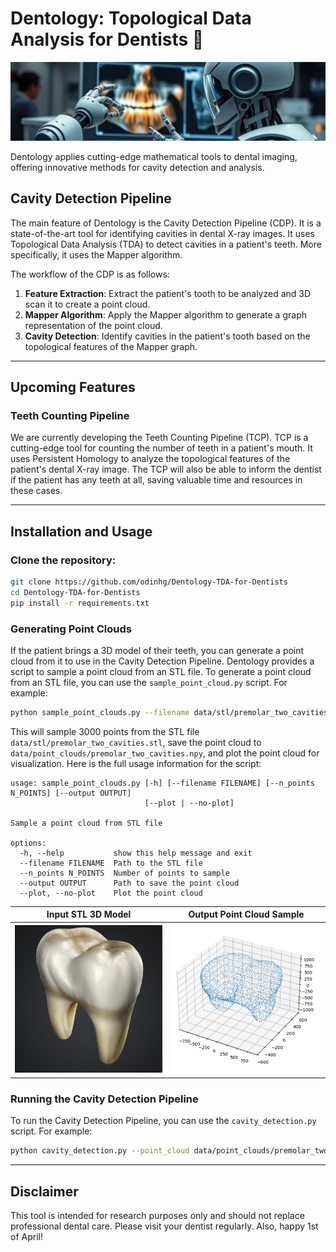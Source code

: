 # Dentology: Topological Data Analysis for Dentists 🦷

![header image showing a robot dentist](figs/header_image.png)

Dentology applies cutting-edge mathematical tools to dental imaging, offering innovative methods for cavity detection and analysis.

## Cavity Detection Pipeline

The main feature of Dentology is the Cavity Detection Pipeline (CDP). It is a state-of-the-art tool for identifying cavities in dental X-ray images. It uses Topological Data Analysis (TDA) to detect cavities in a patient's teeth. More specifically, it uses the Mapper algorithm.

The workflow of the CDP is as follows:

1. **Feature Extraction**: Extract the patient's tooth to be analyzed and 3D scan it to create a point cloud.
2. **Mapper Algorithm**: Apply the Mapper algorithm to generate a graph representation of the point cloud.
3. **Cavity Detection**: Identify cavities in the patient's tooth based on the topological features of the Mapper graph.

---

## Upcoming Features

### Teeth Counting Pipeline

We are currently developing the Teeth Counting Pipeline (TCP). TCP is a cutting-edge tool for counting the number of teeth in a patient's mouth. It uses Persistent Homology to analyze the topological features of the patient's dental X-ray image. The TCP will also be able to inform the dentist if the patient has any teeth at all, saving valuable time and resources in these cases.

---

## Installation and Usage

### Clone the repository:

```bash
git clone https://github.com/odinhg/Dentology-TDA-for-Dentists 
cd Dentology-TDA-for-Dentists
pip install -r requirements.txt
```

### Generating Point Clouds

If the patient brings a 3D model of their teeth, you can generate a point cloud from it to use in the Cavity Detection Pipeline. Dentology provides a script to sample a point cloud from an STL file. To generate a point cloud from an STL file, you can use the `sample_point_cloud.py` script. For example:

```bash
python sample_point_clouds.py --filename data/stl/premolar_two_cavities.stl --n_points 3000 --output data/point_clouds/premolar_two_cavities.npy --plot
```

This will sample 3000 points from the STL file `data/stl/premolar_two_cavities.stl`, save the point cloud to `data/point_clouds/premolar_two_cavities.npy`, and plot the point cloud for visualization. Here is the full usage information for the script: 

```text
usage: sample_point_clouds.py [-h] [--filename FILENAME] [--n_points N_POINTS] [--output OUTPUT]
                              [--plot | --no-plot]

Sample a point cloud from STL file

options:
  -h, --help           show this help message and exit
  --filename FILENAME  Path to the STL file
  --n_points N_POINTS  Number of points to sample
  --output OUTPUT      Path to save the point cloud
  --plot, --no-plot    Plot the point cloud
```

| Input STL 3D Model | Output Point Cloud Sample |
|:------------:|:-------------------:|
| ![3d tooth model](figs/premolar_3d_model_normal.png) | ![point cloud](figs/premolar_point_cloud_normal.png) |

### Running the Cavity Detection Pipeline

To run the Cavity Detection Pipeline, you can use the `cavity_detection.py` script. For example:

```bash
python cavity_detection.py --point_cloud data/point_clouds/premolar_two_cavities.npy --output data/cavity_detection_results/premolar_two_cavities.png
```

---

## Disclaimer
This tool is intended for research purposes only and should not replace professional dental care. Please visit your dentist regularly. Also, happy 1st of April! 



